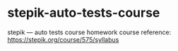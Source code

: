 ﻿# stepik-auto-tests-course
stepik — auto tests course homework
course reference: https://stepik.org/course/575/syllabus

